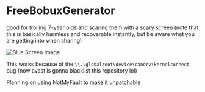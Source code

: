 # FreeBobuxGenerator
good for trolling 7-year olds and scaring them with a scary screen (note that this is basically harmless and recoverable instantly, but be aware what you are getting into when sharing)

![Blue Screen Image](https://upload.wikimedia.org/wikipedia/commons/thumb/5/56/Bsodwindows10.png/1200px-Bsodwindows10.png)


This works because of the `\\.\globalroot\device\condrv\kernelconnect` bug (now avast is gonna blacklist this repository lol)

Planning on using NotMyFault to make it unpatchable
